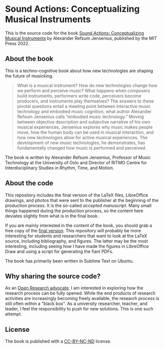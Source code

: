 # Sound Actions: Conceptualizing Musical Instruments

This is the source code for the book [Sound Actions: Conceptualizing Musical Instruments](https://www.uio.no/ritmo/english/people/management/alexanje/research/sound-actions/index.html) by Alexander Refsum Jensenius, published by the MIT Press 2022. 


## About the book 

This is a techno-cognitive book about how new technologies are shaping the future of musicking.

> What is a musical instrument? How do new technologies change how we perform and perceive music? What happens when composers build instruments, performers write code, perceivers become producers, and instruments play themselves? The answers to these pivotal questions entail a meeting point between interactive music technology and embodied music cognition, what author Alexander Refsum Jensenius calls “embodied music technology.” Moving between objective description and subjective narrative of his own musical experiences, Jensenius explores why music makes people move, how the human body can be used in musical interaction, and how new technologies allow for active musical experiences. The development of new music technologies, he demonstrates, has fundamentally changed how music is performed and perceived.

The book is written by Alexander Refsum Jensenius, Professor of Music Technology at the University of Oslo and Director of RITMO Centre for Interdisciplinary Studies in Rhythm, Time, and Motion.

## About the code

This repository includes the final version of the LaTeX files, LibreOffice drawings, and photos that were sent to the publisher at the beginning of the production process. It is the so-called *accepted manuscript*. Many small things happened during the production process, so the content here deviates slightly from what is in the final book. 

If you are mainly interested in the content of the book, you should grab a free copy of the [final version](https://www.uio.no/ritmo/english/people/management/alexanje/research/sound-actions/sound-actions_jensenius-2022.pdf). This repository will probably be more interesting for students and researchers that want to look at the LaTeX source, including bibliography, and figures. The latter may be the most interesting, including seeing how I have made the figures in LibreOffice Draw and using a script for generating the fianl PDFs. 

The book has primarily been written in Sublime Text on Ubuntu.


## Why sharing the source code?

As an [Open Research advocate](https://www.arj.no/2020/08/27/open-research/), I am interested in exploring how the research process can be fully opened. While the end products of research activities are increasingly becoming freely available, the research *process* is still often within a "black box". As a university researcher, teacher, and leader, I feel the responsibility to push for new solutions. This is one such attempt. 


## License

The book is published with a [CC-BY-NC-ND](https://www.creativecommons.org/licenses/by-nc-nd/4.0/) license.
